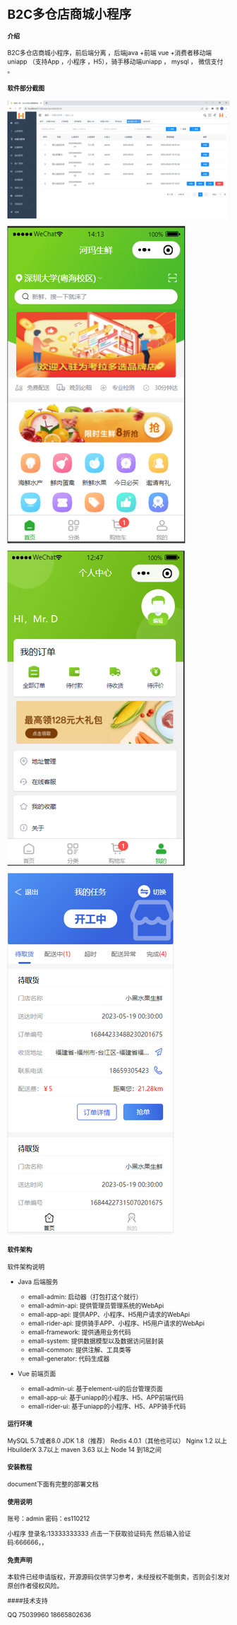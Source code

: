 # B2C多仓店商城小程序

#### 介绍
B2C多仓店商城小程序，前后端分离 ，后端java +前端 vue +消费者移动端uniapp （支持App ，小程序 ，H5），骑手移动端uniapp ， mysql  ，
微信支付 。

#### 软件部分截图

![输入图片说明](doc/image/admin/%E7%AE%A1%E7%90%86%E7%AB%AF%E6%88%AA%E5%9B%BE-%E5%89%8D%E7%BD%AE%E4%BB%93.png)

![输入图片说明](doc/image/mobile/emall%E9%A6%96%E9%A1%B5.png)

![输入图片说明](doc/image/mobile/emal-%E6%88%91%E7%9A%84.png)

![输入图片说明](doc/image/rider/%E9%AA%91%E6%89%8B.png)

#### 软件架构
软件架构说明
- Java 后端服务
    - emall-admin: 启动器（打包打这个就行）
    - emall-admin-api: 提供管理员管理系统的WebApi
    - emall-app-api: 提供APP、小程序、H5用户请求的WebApi
    - emall-rider-api: 提供骑手APP、小程序、H5用户请求的WebApi
    - emall-framework: 提供通用业务代码
    - emall-system: 提供数据模型以及数据访问层封装
    - emall-common: 提供注解、工具类等
    - emall-generator: 代码生成器
    
- Vue 前端页面
    - emall-admin-ui: 基于element-ui的后台管理页面
    - emall-app-ui: 基于uniapp的小程序、H5、APP前端代码
    - emall-rider-ui: 基于uniapp的小程序、H5、APP骑手代码


#### 运行环境 
MySQL	5.7或者8.0
JDK	1.8（推荐）
Redis	4.0.1（其他也可以）
Nginx	1.2 以上 
HbuilderX 3.7以上
maven   3.63 以上
Node    14 到18之间


#### 安装教程

document下面有完整的部署文档


#### 使用说明

账号：admin
密码：es110212

小程序 登录名:13333333333 
点击一下获取验证码先
然后输入验证码:666666，，


#### 免责声明

本软件已经申请版权，开源源码仅供学习参考，未经授权不能倒卖，否则会引发对原创作者侵权风险。

####技术支持

QQ 75039960
18665802636 

